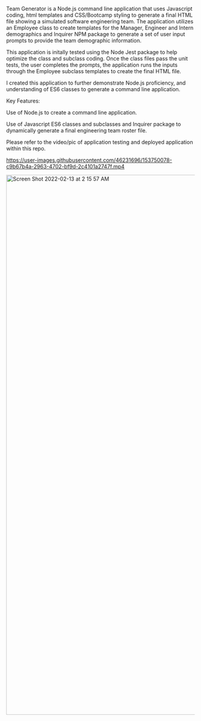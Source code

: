 
Team Generator is a Node.js command line application that uses Javascript coding, html templates and CSS/Bootcamp styling to generate a final HTML file showing a simulated software engineering team. The application utilizes an Employee class to create templates for the Manager, Engineer and Intern demographics and Inquirer NPM package to generate a set of user input prompts to provide the team demographic information.

This application is initally tested using the Node Jest package to help optimize the class and subclass coding. Once the class files pass the unit tests, the user completes the prompts, the application runs the inputs through the Employee subclass templates to create the final HTML file.

I created this application to further demonstrate Node.js proficiency, and understanding of ES6 classes to generate a command line application.

Key Features:

Use of Node.js to create a command line application.

Use of Javascript ES6 classes and subclasses and Inquirer package to dynamically generate a final engineering team roster file.

Please refer to the video/pic of application testing and deployed application within this repo.



https://user-images.githubusercontent.com/46231696/153750078-c9b67b4a-2963-4702-bf9d-2c4101a2747f.mp4

<img width="1440" alt="Screen Shot 2022-02-13 at 2 15 57 AM" src="https://user-images.githubusercontent.com/46231696/153750096-bbbdb873-d816-4886-b7ac-8ed3e4386e46.png">
